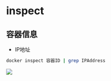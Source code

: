 <!--
 * @Description: 
 * @Version: 1.0
 * @Author: DaLao
 * @Email: dalao@xxx.com
 * @Date: 2022-01-02 03:12:07
 * @LastEditors: daLao
 * @LastEditTime: 2023-04-17 15:58:32
-->

# inspect

## 容器信息

- IP地址

```sh
docker inspect 容器ID | grep IPAddress
```

![](https://cdn.hurra.ltd/img/20220219213015.png)